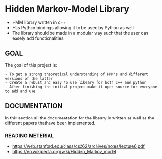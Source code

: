 # Hidden Markov-Model Library

* HMM library written in c++ 
* Has Python bindings allowing it to be used by Python as well
* The library should be made in a modular way such that the user can easely add functionalities


## GOAL

The goal of this project is:

	- To get a strong theoretical understanding of HMM's and different versions of the latter
	- Create a robust and easy to use libeary for both c++ and python
	- After finishing the initial project make it open source for everyone to add and use

## DOCUMENTATION

In this section all the documentation for the libeary is written as well as the different papers thathave been implemented.

### READING METERIAL

* https://web.stanford.edu/class/cs262/archives/notes/lecture6.pdf
* https://en.wikipedia.org/wiki/Hidden_Markov_model

